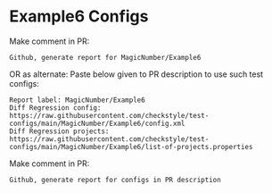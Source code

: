 # Example6 Configs
Make comment in PR:
```
Github, generate report for MagicNumber/Example6
```
OR as alternate:
Paste below given to PR description to use such test configs:
```
Report label: MagicNumber/Example6
Diff Regression config: https://raw.githubusercontent.com/checkstyle/test-configs/main/MagicNumber/Example6/config.xml
Diff Regression projects: https://raw.githubusercontent.com/checkstyle/test-configs/main/MagicNumber/Example6/list-of-projects.properties
```
Make comment in PR:
```
Github, generate report for configs in PR description
```

